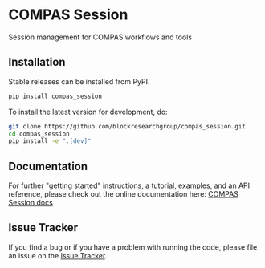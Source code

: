 # COMPAS Session

Session management for COMPAS workflows and tools

## Installation

Stable releases can be installed from PyPI.

```bash
pip install compas_session
```

To install the latest version for development, do:

```bash
git clone https://github.com/blockresearchgroup/compas_session.git
cd compas_session
pip install -e ".[dev]"
```

## Documentation

For further "getting started" instructions, a tutorial, examples, and an API reference,
please check out the online documentation here: [COMPAS Session docs](https://blockresearchgroup.github.io/compas_session)

## Issue Tracker

If you find a bug or if you have a problem with running the code, please file an issue on the [Issue Tracker](https://github.com/blockresearchgroup/compas_session/issues).

